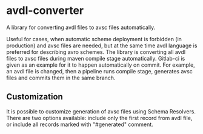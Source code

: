# avdl-converter

A library for converting avdl files to avsc files automatically.

Useful for cases, when automatic scheme deployment is forbidden (in production) and avsc files are needed, but at the same time avdl language is preferred for describing avro schemes.
The library is converting all avdl files to avsc files during maven compile stage automatically. Gitlab-ci is given as an example for it to happen automatically on commit. For example, an avdl file is changed, then a pipeline runs compile stage, generates avsc files and commits them in the same branch.

## Customization
It is possible to customize generation of avsc files using Schema Resolvers. There are two options available: include only the first record from avdl file, or include all records marked with "#generated" comment.
